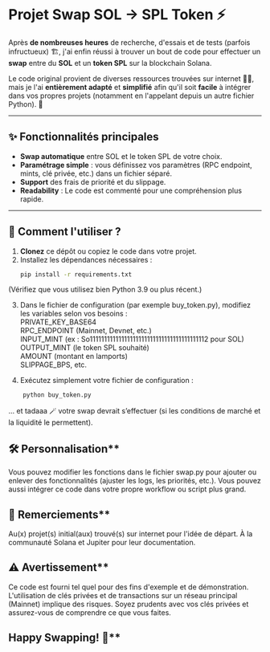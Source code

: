 # **Projet Swap SOL → SPL Token** ⚡

Après **de nombreuses heures** de recherche, d'essais et de tests (parfois infructueux) 🏗️, j'ai enfin réussi à trouver un bout de code pour effectuer un **swap** entre du **SOL** et un **token SPL** sur la blockchain Solana. 

Le code original provient de diverses ressources trouvées sur internet 🕵️‍♀️, mais je l'ai **entièrement adapté** et **simplifié** afin qu'il soit **facile** à intégrer dans vos propres projets (notamment en l'appelant depuis un autre fichier Python). 🎉

---

## ✨ **Fonctionnalités principales** 

- **Swap automatique** entre SOL et le token SPL de votre choix.  
- **Paramétrage simple** : vous définissez vos paramètres (RPC endpoint, mints, clé privée, etc.) dans un fichier séparé.  
- **Support** des frais de priorité et du slippage.  
- **Readability** : Le code est commenté pour une compréhension plus rapide.

---

## 🚀 **Comment l'utiliser ?**

1. **Clonez** ce dépôt ou copiez le code dans votre projet.  
2. Installez les dépendances nécessaires :  
   ```bash
   pip install -r requirements.txt
   ```
(Vérifiez que vous utilisez bien Python 3.9 ou plus récent.)

3. Dans le fichier de configuration (par exemple buy_token.py), modifiez les variables selon vos besoins :<br>
        PRIVATE_KEY_BASE64<br>
        RPC_ENDPOINT (Mainnet, Devnet, etc.)<br>
        INPUT_MINT (ex : So11111111111111111111111111111111111111112 pour SOL)<br>
        OUTPUT_MINT (le token SPL souhaité)<br>
        AMOUNT (montant en lamports)<br>
        SLIPPAGE_BPS, etc.<br>

4. Exécutez simplement votre fichier de configuration :
```bash
    python buy_token.py
```
   ... et tadaaa 🪄 votre swap devrait s’effectuer (si les conditions de marché et la liquidité le permettent).

## 🛠️ Personnalisation** 

   Vous pouvez modifier les fonctions dans le fichier swap.py pour ajouter ou enlever des fonctionnalités (ajuster les logs, les priorités, etc.).
   Vous pouvez aussi intégrer ce code dans votre propre workflow ou script plus grand.

## 🤝 Remerciements** 

   Au(x) projet(s) initial(aux) trouvé(s) sur internet pour l'idée de départ.
   À la communauté Solana et Jupiter pour leur documentation.

## ⚠️ Avertissement** 

   Ce code est fourni tel quel pour des fins d'exemple et de démonstration.
   L'utilisation de clés privées et de transactions sur un réseau principal (Mainnet) implique des risques.
   Soyez prudents avec vos clés privées et assurez-vous de comprendre ce que vous faites.

## Happy Swapping! 🥳**
